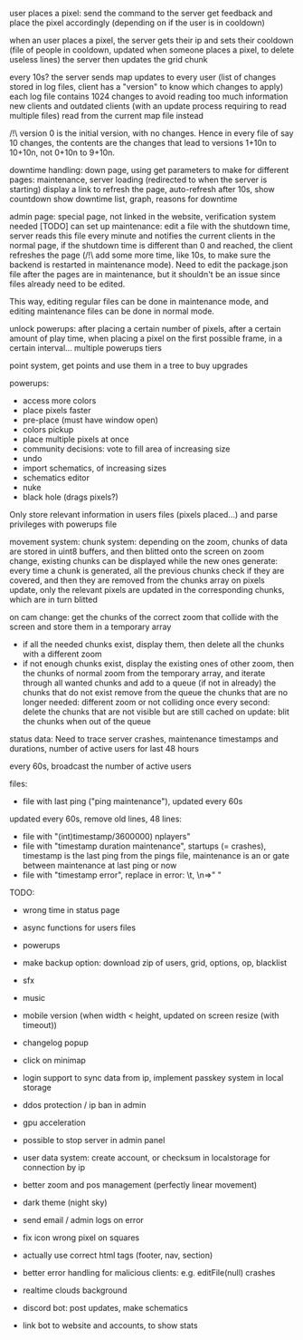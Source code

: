 user places a pixel: send the command to the server
get feedback and place the pixel accordingly (depending on if the user is in cooldown)

when an user places a pixel, the server gets their ip and sets their cooldown (file of people in cooldown, updated when someone places a pixel, to delete useless lines)
the server then updates the grid chunk

every 10s? the server sends map updates to every user (list of changes stored in log files, client has a "version" to know which changes to apply)
each log file contains 1024 changes to avoid reading too much information
new clients and outdated clients (with an update process requiring to read multiple files) read from the current map file instead

/!\ version 0 is the initial version, with no changes. Hence in every file of say 10 changes, the contents are the changes that lead to versions 1+10n to 10+10n, not 0+10n to 9+10n.

downtime handling:
down page, using get parameters to make for different pages: maintenance, server loading (redirected to when the server is starting)
display a link to refresh the page, auto-refresh after 10s, show countdown
show downtime list, graph, reasons for downtime

admin page:
special page, not linked in the website, verification system needed [TODO]
can set up maintenance: edit a file with the shutdown time, server reads this file every minute and notifies the current clients
in the normal page, if the shutdown time is different than 0 and reached, the client refreshes the page (/!\ add some more time, like 10s, to make sure the backend is restarted in maintenance mode).
Need to edit the package.json file after the pages are in maintenance, but it shouldn't be an issue since files already need to be edited.

This way, editing regular files can be done in maintenance mode, and editing maintenance files can be done in normal mode.

unlock powerups:
after placing a certain number of pixels, after a certain amount of play time, when placing a pixel on the first possible frame, in a certain interval...
multiple powerups tiers

point system, get points and use them in a tree to buy upgrades

powerups:
- access more colors
- place pixels faster
- pre-place (must have window open)
- colors pickup
- place multiple pixels at once
- community decisions: vote to fill area of increasing size
- undo
- import schematics, of increasing sizes
- schematics editor
- nuke
- black hole (drags pixels?)

Only store relevant information in users files (pixels placed...) and parse privileges with powerups file

movement system:
chunk system: depending on the zoom, chunks of data are stored in uint8 buffers, and then blitted onto the screen
on zoom change, existing chunks can be displayed while the new ones generate: every time a chunk is generated, all the previous chunks check if they are covered, and then they are removed from the chunks array
on pixels update, only the relevant pixels are updated in the corresponding chunks, which are in turn blitted

on cam change: get the chunks of the correct zoom that collide with the screen and store them in a temporary array
- if all the needed chunks exist, display them, then delete all the chunks with a different zoom
- if not enough chunks exist, display the existing ones of other zoom, then the chunks of normal zoom from the temporary array, and iterate through all wanted chunks and add to a queue (if not in already) the chunks that do not exist
remove from the queue the chunks that are no longer needed: different zoom or not colliding
once every second: delete the chunks that are not visible but are still cached
on update: blit the chunks when out of the queue

status data:
Need to trace server crashes, maintenance timestamps and durations, number of active users for last 48 hours

every 60s, broadcast the number of active users

files:
- file with last ping ("ping maintenance"), updated every 60s

updated every 60s, remove old lines, 48 lines:
- file with "(int)timestamp/3600000) nplayers"
- file with "timestamp duration maintenance", startups (= crashes), timestamp is the last ping from the pings file, maintenance is an or gate between maintenance at last ping or now
- file with "timestamp error", replace in error: \t, \n=>" "

TODO:
- wrong time in status page
- async functions for users files
- powerups
- make backup option: download zip of users, grid, options, op, blacklist
- sfx
- music
- mobile version (when width < height, updated on screen resize (with timeout))
- changelog popup
- click on minimap
- login support to sync data from ip, implement passkey system in local storage
- ddos protection / ip ban in admin
- gpu acceleration
- possible to stop server in admin panel
- user data system: create account, or checksum in localstorage for connection by ip
- better zoom and pos management (perfectly linear movement)
- dark theme (night sky)
- send email / admin logs on error
- fix icon wrong pixel on squares
- actually use correct html tags (footer, nav, section)

- better error handling for malicious clients: e.g. editFile(null) crashes
- realtime clouds background
- discord bot: post updates, make schematics
- link bot to website and accounts, to show stats

